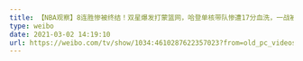 ```yaml
---
title: 【NBA观察】8连胜惨被终结！双星爆发打蒙篮网，哈登单核带队惨遭17分血洗，一战被打回原形！这2点原因成为输球关键！
type: weibo
date: 2021-03-02 14:19:10
url: https://weibo.com/tv/show/1034:4610287622357023?from=old_pc_videoshow
---
```


<!-- more -->